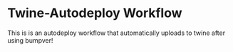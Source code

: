 # Twine-Autodeploy Workflow

This is is an autodeploy workflow that automatically uploads to twine after using bumpver!

